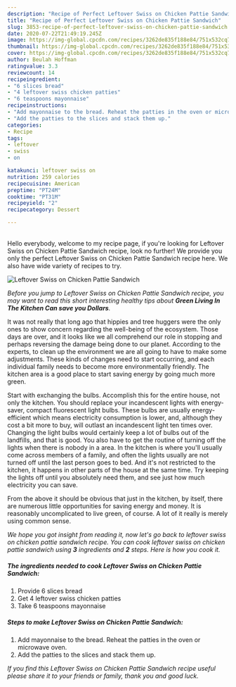 ```yaml
---
description: "Recipe of Perfect Leftover Swiss on Chicken Pattie Sandwich"
title: "Recipe of Perfect Leftover Swiss on Chicken Pattie Sandwich"
slug: 3853-recipe-of-perfect-leftover-swiss-on-chicken-pattie-sandwich
date: 2020-07-22T21:49:19.245Z
image: https://img-global.cpcdn.com/recipes/3262de835f188e84/751x532cq70/leftover-swiss-on-chicken-pattie-sandwich-recipe-main-photo.jpg
thumbnail: https://img-global.cpcdn.com/recipes/3262de835f188e84/751x532cq70/leftover-swiss-on-chicken-pattie-sandwich-recipe-main-photo.jpg
cover: https://img-global.cpcdn.com/recipes/3262de835f188e84/751x532cq70/leftover-swiss-on-chicken-pattie-sandwich-recipe-main-photo.jpg
author: Beulah Hoffman
ratingvalue: 3.3
reviewcount: 14
recipeingredient:
- "6 slices bread"
- "4 leftover swiss chicken patties"
- "6 teaspoons mayonnaise"
recipeinstructions:
- "Add mayonnaise to the bread. Reheat the patties in the oven or microwave oven."
- "Add the patties to the slices and stack them up."
categories:
- Recipe
tags:
- leftover
- swiss
- on

katakunci: leftover swiss on 
nutrition: 259 calories
recipecuisine: American
preptime: "PT24M"
cooktime: "PT31M"
recipeyield: "2"
recipecategory: Dessert

---
```

<br>
Hello everybody, welcome to my recipe page, if you're looking for Leftover Swiss on Chicken Pattie Sandwich recipe, look no further! We provide you only the perfect Leftover Swiss on Chicken Pattie Sandwich recipe here. We also have wide variety of recipes to try.
<br>


![Leftover Swiss on Chicken Pattie Sandwich](https://img-global.cpcdn.com/recipes/3262de835f188e84/751x532cq70/leftover-swiss-on-chicken-pattie-sandwich-recipe-main-photo.jpg)

<i>Before you jump to Leftover Swiss on Chicken Pattie Sandwich recipe, you may want to read this short interesting healthy tips about 
<strong>Green Living In The Kitchen Can save you Dollars</strong>.</i>
</br>

It was not really that long ago that hippies and tree huggers were the only ones to show concern regarding the well-being of the ecosystem. Those days are over, and it looks like we all comprehend our role in stopping and perhaps reversing the damage being done to our planet. According to the experts, to clean up the environment we are all going to have to make some adjustments. These kinds of changes need to start occurring, and each individual family needs to become more environmentally friendly. The kitchen area is a good place to start saving energy by going much more green.

Start with exchanging the bulbs. Accomplish this for the entire house, not only the kitchen. You should replace your incandescent lights with energy-saver, compact fluorescent light bulbs. These bulbs are usually energy-efficient which means electricity consumption is lower, and, although they cost a bit more to buy, will outlast an incandescent light ten times over. Changing the light bulbs would certainly keep a lot of bulbs out of the landfills, and that is good. You also have to get the routine of turning off the lights when there is nobody in a area. In the kitchen is where you'll usually come across members of a family, and often the lights usually are not turned off until the last person goes to bed. And it's not restricted to the kitchen, it happens in other parts of the house at the same time. Try keeping the lights off until you absolutely need them, and see just how much electricity you can save.

From the above it should be obvious that just in the kitchen, by itself, there are numerous little opportunities for saving energy and money. It is reasonably uncomplicated to live green, of course. A lot of it really is merely using common sense.


<i>We hope you got insight from reading it, now let's go back to leftover swiss on chicken pattie sandwich recipe. You can cook leftover swiss on chicken pattie sandwich using <strong>3</strong> ingredients and <strong>2</strong> steps. Here is how you cook it.
</i>

##### The ingredients needed to cook Leftover Swiss on Chicken Pattie Sandwich:

1. Provide 6 slices bread
1. Get 4 leftover swiss chicken patties
1. Take 6 teaspoons mayonnaise


##### Steps to make Leftover Swiss on Chicken Pattie Sandwich:

1. Add mayonnaise to the bread. Reheat the patties in the oven or microwave oven.
1. Add the patties to the slices and stack them up.


<i>If you find this Leftover Swiss on Chicken Pattie Sandwich recipe useful please share it to your friends or family, thank you and good luck.</i>

